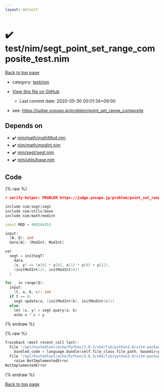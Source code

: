 ```yaml
---
layout: default
---
```


<!-- mathjax config similar to math.stackexchange -->
<script type="text/javascript" async
  src="https://cdnjs.cloudflare.com/ajax/libs/mathjax/2.7.5/MathJax.js?config=TeX-MML-AM_CHTML">
</script>
<script type="text/x-mathjax-config">
  MathJax.Hub.Config({
    TeX: { equationNumbers: { autoNumber: "AMS" }},
    tex2jax: {
      inlineMath: [ ['$','$'] ],
      processEscapes: true
    },
    "HTML-CSS": { matchFontHeight: false },
    displayAlign: "left",
    displayIndent: "2em"
  });
</script>

<script type="text/javascript" src="https://cdnjs.cloudflare.com/ajax/libs/jquery/3.4.1/jquery.min.js"></script>
<script src="https://cdn.jsdelivr.net/npm/jquery-balloon-js@1.1.2/jquery.balloon.min.js" integrity="sha256-ZEYs9VrgAeNuPvs15E39OsyOJaIkXEEt10fzxJ20+2I=" crossorigin="anonymous"></script>
<script type="text/javascript" src="../../../assets/js/copy-button.js"></script>
<link rel="stylesheet" href="../../../assets/css/copy-button.css" />


# :heavy_check_mark: test/nim/segt_point_set_range_composite_test.nim

<a href="../../../index.html">Back to top page</a>

* category: <a href="../../../index.html#b0410b68ca655a4ccae07472b9036d44">test/nim</a>
* <a href="{{ site.github.repository_url }}/blob/master/test/nim/segt_point_set_range_composite_test.nim">View this file on GitHub</a>
    - Last commit date: 2020-05-30 00:01:34+09:00


* see: <a href="https://judge.yosupo.jp/problem/point_set_range_composite">https://judge.yosupo.jp/problem/point_set_range_composite</a>


## Depends on

* :heavy_check_mark: <a href="../../../library/nim/math/mathMod.nim.html">nim/math/mathMod.nim</a>
* :heavy_check_mark: <a href="../../../library/nim/math/modint.nim.html">nim/math/modint.nim</a>
* :heavy_check_mark: <a href="../../../library/nim/segt/segt.nim.html">nim/segt/segt.nim</a>
* :heavy_check_mark: <a href="../../../library/nim/utils/base.nim.html">nim/utils/base.nim</a>


## Code

<a id="unbundled"></a>
{% raw %}
```cpp
# verify-helper: PROBLEM https://judge.yosupo.jp/problem/point_set_range_composite

include nim/segt/segt
include nim/utils/base
include nim/math/modint

const MOD = 998244353

input:
  (N, Q): int
  data[N]: (ModInt, ModInt)

var
  segt = initSegT(
    data,
    (x, y) => (x[0] * y[0], x[1] * y[0] + y[1]),
    (initModInt(1), initModInt(0))
  )

for _ in range(Q):
  input:
    (t, a, b, c): int
  if t == 0:
    segt.update(a, (initModInt(b), initModInt(c)))
  else:
    let (x, y) = segt.query(a, b)
    echo x * c + y

```
{% endraw %}

<a id="bundled"></a>
{% raw %}
```cpp
Traceback (most recent call last):
  File "/opt/hostedtoolcache/Python/3.8.3/x64/lib/python3.8/site-packages/online_judge_verify_helper-4.10.3-py3.8.egg/onlinejudge_verify/docs.py", line 349, in write_contents
    bundled_code = language.bundle(self.file_class.file_path, basedir=pathlib.Path.cwd())
  File "/opt/hostedtoolcache/Python/3.8.3/x64/lib/python3.8/site-packages/online_judge_verify_helper-4.10.3-py3.8.egg/onlinejudge_verify/languages/nim.py", line 86, in bundle
    raise NotImplementedError
NotImplementedError

```
{% endraw %}

<a href="../../../index.html">Back to top page</a>

